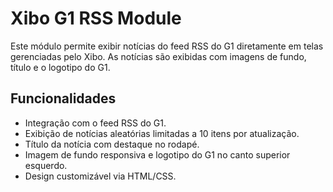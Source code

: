 # Xibo G1 RSS Module

Este módulo permite exibir notícias do feed RSS do G1 diretamente em telas gerenciadas pelo Xibo. As notícias são exibidas com imagens de fundo, título e o logotipo do G1.

## Funcionalidades

- Integração com o feed RSS do G1.
- Exibição de notícias aleatórias limitadas a 10 itens por atualização.
- Título da notícia com destaque no rodapé.
- Imagem de fundo responsiva e logotipo do G1 no canto superior esquerdo.
- Design customizável via HTML/CSS.
